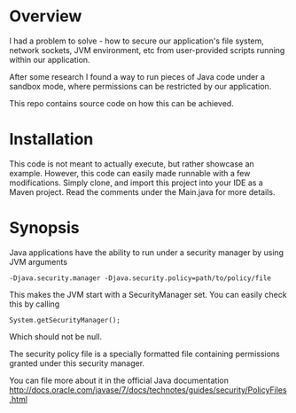 # Overview

I had a problem to solve - how to secure our application's file system, network sockets, JVM environment, etc from user-provided scripts running within our application.

After some research I found a way to run pieces of Java code under a sandbox mode, where permissions can be restricted by our application.

This repo contains source code on how this can be achieved.

# Installation

This code is not meant to actually execute, but rather showcase an example. However, this code can easily made runnable with a few modifications. Simply clone, and import this project into your IDE as a Maven project.
Read the comments under the Main.java for more details.

# Synopsis

Java applications have the ability to run under a security manager by using JVM arguments

    -Djava.security.manager -Djava.security.policy=path/to/policy/file
    
This makes the JVM start with a SecurityManager set. You can easily check this by calling

    System.getSecurityManager();
    
Which should not be null.

The security policy file is a specially formatted file containing permissions granted under this security manager.

You can file more about it in the official Java documentation http://docs.oracle.com/javase/7/docs/technotes/guides/security/PolicyFiles.html
